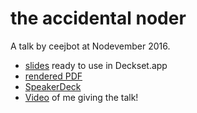 # the accidental noder

A talk by ceejbot at Nodevember 2016.

* [slides](slides.md) ready to use in Deckset.app
* [rendered PDF](slides.pdf)
* [SpeakerDeck](https://speakerdeck.com/ceejbot/the-accidental-noder)
* [Video](https://www.youtube.com/watch?v=WQKf0hZd8Ic&t=9s) of me giving the talk!
